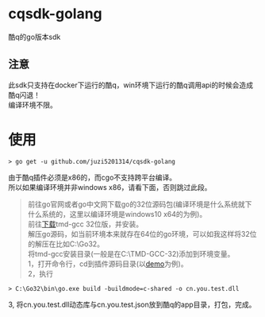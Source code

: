 # cqsdk-golang
酷q的go版本sdk

## 注意
此sdk只支持在docker下运行的酷q，win环境下运行的酷q调用api的时候会造成酷q闪退！  
编译环境不限。

# 使用
```shell
> go get -u github.com/juzi5201314/cqsdk-golang
```
由于酷q插件必须是x86的，而cgo不支持跨平台编译。  
所以如果编译环境并非windows x86，请看下面，否则跳过此段。  
>前往go官网或者go中文网下载go的32位源码包(编译环境是什么系统就下什么系统的，这里以编译环境是windows10 x64的为例)。  
>前往[下载](http://tdm-gcc.tdragon.net/download)tmd-gcc 32位版，并安装。  
>解压go源码，如当前环境本来就存在64位的go环境，可以如我这样将32位的解压在比如C:\Go32。  
>将tmd-gcc安装目录(一般是在C:\TMD-GCC-32)添加到环境变量。  
1，打开命令行，cd到插件源码目录(以[demo](https://github.com/juzi5201314/cqsdk-golang/tree/master/demo)为例)。  
2，执行
```shell
> C:\Go32\bin\go.exe build -buildmode=c-shared -o cn.you.test.dll
```
3, 将cn.you.test.dll动态库与cn.you.test.json放到酷q的app目录，打包，完成。
